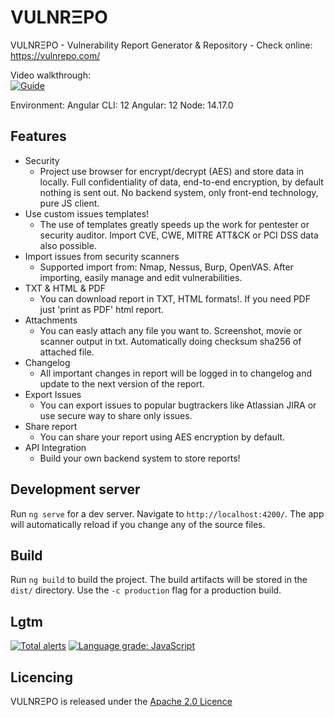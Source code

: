 # VULNRΞPO

VULNRΞPO - Vulnerability Report Generator & Repository - Check online: https://vulnrepo.com/

Video walkthrough:  
[![Guide](https://img.youtube.com/vi/D6vmd4WhWFk/0.jpg)](https://www.youtube.com/watch?v=D6vmd4WhWFk)

Environment:
Angular CLI: 12
Angular: 12
Node: 14.17.0

## Features

 - Security
    - Project use browser for encrypt/decrypt (AES) and store data in locally. Full confidentiality of data, end-to-end encryption, by default nothing is sent out. No backend system, only front-end technology, pure JS client.
 - Use custom issues templates!
    - The use of templates greatly speeds up the work for pentester or security auditor. Import CVE, CWE, MITRE ATT&CK or PCI DSS data also possible.
 - Import issues from security scanners
    - Supported import from: Nmap, Nessus, Burp, OpenVAS. After importing, easily manage and edit vulnerabilities.
 - TXT & HTML & PDF
    - You can download report in TXT, HTML formats!. If you need PDF just 'print as PDF' html report.
 - Attachments
    - You can easly attach any file you want to. Screenshot, movie or scanner output in txt. Automatically doing checksum sha256 of attached file.
 - Changelog
    - All important changes in report will be logged in to changelog and update to the next version of the report.
 - Export Issues
    - You can export issues to popular bugtrackers like Atlassian JIRA or use secure way to share only issues.
 - Share report
    - You can share your report using AES encryption by default.
 - API Integration
    - Build your own backend system to store reports!

## Development server

Run `ng serve` for a dev server. Navigate to `http://localhost:4200/`. The app will automatically reload if you change any of the source files.

## Build

Run `ng build` to build the project. The build artifacts will be stored in the `dist/` directory. Use the `-c production` flag for a production build.

## Lgtm

[![Total alerts](https://img.shields.io/lgtm/alerts/g/kac89/vulnrepo.svg?logo=lgtm&logoWidth=18)](https://lgtm.com/projects/g/kac89/vulnrepo/alerts/)
[![Language grade: JavaScript](https://img.shields.io/lgtm/grade/javascript/g/kac89/vulnrepo.svg?logo=lgtm&logoWidth=18)](https://lgtm.com/projects/g/kac89/vulnrepo/context:javascript)

## Licencing

VULNRΞPO is released under the [Apache 2.0 Licence](https://www.apache.org/licenses/LICENSE-2.0)